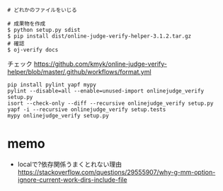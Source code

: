 ```
# どれかのファイルをいじる

# 成果物を作成
$ python setup.py sdist
$ pip install dist/online-judge-verify-helper-3.1.2.tar.gz
# 確認
$ oj-verify docs
```

チェック
https://github.com/kmyk/online-judge-verify-helper/blob/master/.github/workflows/format.yml
```
pip install pylint yapf mypy
pylint --disable=all --enable=unused-import onlinejudge_verify setup.py
isort --check-only --diff --recursive onlinejudge_verify setup.py
yapf -i --recursive onlinejudge_verify setup.tests
mypy onlinejudge_verify setup.py
```

# memo
- localで?依存関係うまくとれない理由
https://stackoverflow.com/questions/29555907/why-g-mm-option-ignore-current-work-dirs-include-file
